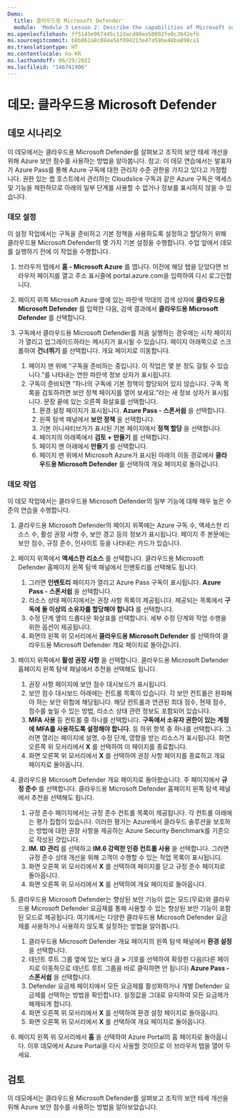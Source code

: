 ```yaml
---
Demo:
  title: 클라우드용 Microsoft Defender'
  module: 'Module 3 Lesson 2: Describe the capabilities of Microsoft security solutions: Describe security management capabilities of Azure'
ms.openlocfilehash: ff5145e967445c12dacd90ea50002fe0c3042efb
ms.sourcegitcommit: b8b861a8c884a56f094213e47a59be48ba898ca1
ms.translationtype: HT
ms.contentlocale: ko-KR
ms.lasthandoff: 06/29/2022
ms.locfileid: "146741906"
---
```

# <a name="demo-microsoft-defender-for-cloud"></a>데모: 클라우드용 Microsoft Defender

## <a name="demo-scenario"></a>데모 시나리오

이 데모에서는 클라우드용 Microsoft Defender를 살펴보고 조직의 보안 태세 개선을 위해 Azure 보안 점수를 사용하는 방법을 알아봅니다.  참고: 이 데모 연습에서는 발표자가 Azure Pass를 통해 Azure 구독에 대한 관리자 수준 권한을 가지고 있다고 가정합니다.  권한 있는 랩 호스트에서 관리하는 Cloudslice 구독과 같은 Azure 구독은 액세스 및 기능을 제한하므로 아래의 일부 단계를 사용할 수 없거나 정보를 표시하지 않을 수 있습니다.

### <a name="demo-setup"></a>데모 설정

이 설정 작업에서는 구독을 준비하고 기본 정책을 사용하도록 설정하고 할당하기 위해 클라우드용 Microsoft Defender의 몇 가지 기본 설정을 수행합니다. 수업 앞에서 데모를 실행하기 전에 이 작업을 수행합니다. 

1. 브라우저 탭에서 **홈 - Microsoft Azure** 를 엽니다.  이전에 해당 탭을 닫았다면 브라우저 페이지를 열고 주소 표시줄에 portal.azure.com을 입력하여 다시 로그인합니다.

1. 페이지 위쪽 Microsoft Azure 옆에 있는 파란색 막대의 검색 상자에 **클라우드용 Microsoft Defender** 를 입력한 다음, 검색 결과에서 **클라우드용 Microsoft Defender** 를 선택합니다.

1. 구독에서 클라우드용 Microsoft Defender를 처음 실행하는 경우에는 시작 페이지가 열리고 업그레이드하라는 메시지가 표시될 수 있습니다.  페이지 아래쪽으로 스크롤하여 **건너뛰기** 를 선택합니다.  개요 페이지로 이동합니다.
    1. 페이지 맨 위에 “구독을 준비하는 중입니다. 이 작업은 몇 분 정도 걸릴 수 있습니다.”를 나타내는 연한 파란색 정보 상자가 표시됩니다.
    1. 구독이 준비되면 “하나의 구독에 기본 정책이 할당되어 있지 않습니다. 구독 목록을 검토하려면 보안 정책 페이지를 열어 보세요.”라는 새 정보 상자가 표시됩니다.  문장 끝에 있는 오른쪽 화살표를 선택합니다.
        1. 환경 설정 페이지가 표시됩니다. **Azure Pass - 스폰서쉽** 을 선택합니다. 
        1. 왼쪽 탐색 패널에서 **보안 정책** 을 선택합니다.
        1. 기본 이니셔티브가가 표시된 기본 페이지에서 **정책 할당** 을 선택합니다.
        1. 페이지의 아래쪽에서 **검토 + 만들기** 를 선택합니다.
        1. 페이지 맨 아래에서 **만들기** 를 선택합니다.
        1. 페이지 맨 위에서 Microsoft Azure가 표시된 아래의 이동 경로에서 **클라우드용 Microsoft Defender** 를 선택하여 개요 페이지로 돌아갑니다.

### <a name="demo-task"></a>데모 작업

이 데모 작업에서는 클라우드용 Microsoft Defender의 일부 기능에 대해 매우 높은 수준의 연습을 수행합니다.

1. 클라우드용 Microsoft Defender의 페이지 위쪽에는 Azure 구독 수, 액세스한 리소스 수, 활성 권장 사항 수, 보안 경고 등의 정보가 표시됩니다.  페이지 주 본문에는 보안 점수, 규정 준수, 인사이트 등을 나타내는 카드가 있습니다.  

1. 페이지 위쪽에서 **액세스한 리소스** 를 선택합니다.  클라우드용 Microsoft Defender 홈페이지 왼쪽 탐색 패널에서 인벤토리를 선택해도 됩니다.
    1. 그러면 **인벤토리** 페이지가 열리고 Azure Pass 구독이 표시됩니다.  **Azure Pass - 스폰서쉽** 을 선택합니다.
    1. 리소스 상태 페이지에서는 권장 사항 목록이 제공됩니다.  제공되는 목록에서 **구독에 둘 이상의 소유자를 할당해야 합니다** 를 선택합니다.
    1. 수정 단계 옆의 드롭다운 화살표를 선택합니다. 세부 수정 단계와 작업 수행을 위한 옵션이 제공됩니다.  
    1. 화면의 왼쪽 위 모서리에서 **클라우드용 Microsoft Defender** 를 선택하여 클라우드용 Microsoft Defender 개요 페이지로 돌아갑니다.

1. 페이지 위쪽에서 **활성 권장 사항** 을 선택합니다.  클라우드용 Microsoft Defender 홈페이지 왼쪽 탐색 패널에서 추천을 선택해도 됩니다.
    1. 권장 사항 페이지에 보안 점수 대시보드가 표시됩니다.
    1. 보안 점수 대시보드 아래에는 컨트롤 목록이 있습니다. 각 보안 컨트롤은 완화해야 하는 보안 위험에 해당됩니다. 해당 컨트롤과 연관된 최대 점수, 현재 점수, 점수를 높일 수 있는 방법, 리소스 상태 관련 정보도 포함되어 있습니다.  
    1. **MFA 사용** 등 컨트롤 중 하나를 선택합니다.  **구독에서 소유자 권한이 있는 계정에 MFA를 사용하도록 설정해야 합니다.** 등 하위 항목 중 하나를 선택합니다.  그러면 열리는 페이지에 설명, 수정 단계, 영향을 받는 리소스가 표시됩니다. 화면 오른쪽 위 모서리에서 **X** 를 선택하여 이 페이지를 종료합니다.
    1. 화면 오른쪽 위 모서리에서 **X** 를 선택하여 권장 사항 페이지를 종료하고 개요 페이지로 돌아옵니다.

1. 클라우드용 Microsoft Defender 개요 페이지로 돌아왔습니다.  주 페이지에서 **규정 준수** 를 선택합니다. 클라우드용 Microsoft Defender 홈페이지 왼쪽 탐색 패널에서 추천을 선택해도 됩니다.
    1. 규정 준수 페이지에서는 규정 준수 컨트롤 목록이 제공됩니다.  각 컨트롤 아래에는 평가 집합이 있습니다. 이러한 평가는 Azure에서 클라우드 솔루션을 보호하는 방법에 대한 권장 사항을 제공하는 Azure Security Benchmark를 기준으로 작성된 것입니다.
    1. **IM. ID 관리** 를 선택하고 **IM.6 강력한 인증 컨트롤 사용** 을 선택합니다.  그러면 규정 준수 상태 개선을 위해 고객이 수행할 수 있는 작업 목록이 표시됩니다.
    1. 화면 오른쪽 위 모서리에서 **X** 를 선택하여 페이지를 닫고 규정 준수 페이지로 돌아옵니다.
    1. 화면 오른쪽 위 모서리에서 **X** 를 선택하여 개요 페이지로 돌아옵니다.

1. 클라우드용 Microsoft Defender는 향상된 보안 기능이 없는 모드(무료)와 클라우드용 Microsoft Defender 요금제를 통해 사용할 수 있는 향상된 보안 기능이 포함된 모드로 제공됩니다. 여기에서는 다양한 클라우드용 Microsoft Defender 요금제를 사용하거나 사용하지 않도록 설정하는 방법을 알아봅니다.
    1. 클라우드용 Microsoft Defender 개요 페이지의 왼쪽 탐색 패널에서 **환경 설정** 을 선택합니다.
    1. 테넌트 루트 그룹 옆에 있는 보다 큼 **>** 기호를 선택하여 확장한 다음(다른 페이지로 이동하므로 테넌트 루트 그룹을 바로 클릭하면 안 됩니다) **Azure Pass - 스폰서쉽** 을 선택합니다.
    1. Defender 요금제 페이지에서 모든 요금제를 활성화하거나 개별 Defender 요금제를 선택하는 방법을 확인합니다. 설정값을 그대로 유지하여 모든 요금제가 해제되게 합니다.
    1. 화면 오른쪽 위 모서리에서 **X** 를 선택하여 환경 설정 페이지로 돌아옵니다.
    1. 화면 오른쪽 위 모서리에서 **X** 를 선택하여 개요 페이지로 돌아옵니다.

1. 페이지 왼쪽 위 모서리에서 **홈** 을 선택하여 Azure Portal의 홈 페이지로 돌아옵니다.  이후 데모에서 Azure Portal을 다시 사용할 것이므로 이 브라우저 탭을 열어 두세요.

## <a name="review"></a>검토

이 데모에서는 클라우드용 Microsoft Defender를 살펴보고 조직의 보안 태세 개선을 위해 Azure 보안 점수를 사용하는 방법을 알아보았습니다.
